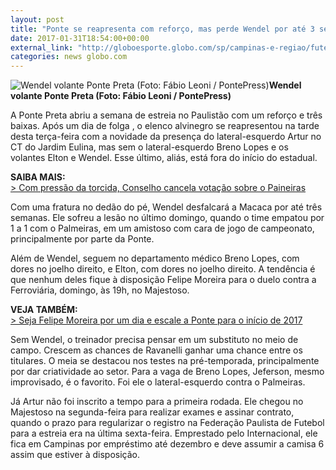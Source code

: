 ```yaml
---
layout: post
title: "Ponte se reapresenta com reforço, mas perde Wendel por até 3 semanas "
date: 2017-01-31T18:54:00+00:00
external_link: "http://globoesporte.globo.com/sp/campinas-e-regiao/futebol/times/ponte-preta/noticia/2017/01/ponte-se-reapresenta-com-reforco-mas-perde-wendel-por-ate-3-semanas.html"
categories: news globo.com
---
```

 ![Wendel volante Ponte Preta (Foto: Fábio Leoni / PontePress)](http://s2.glbimg.com/x0tawUDytqL0llXEKRY4SXrFc-o=/0x7:641x856/300x397/s.glbimg.com/es/ge/f/original/2016/12/15/wendel2.jpg "Wendel volante Ponte Preta (Foto: Fábio Leoni / PontePress)")**Wendel volante Ponte Preta (Foto: Fábio Leoni / PontePress)**

A Ponte Preta abriu a semana de estreia no Paulistão com um reforço e três baixas. Após um dia de folga , o elenco alvinegro se reapresentou na tarde desta terça-feira com a novidade da presença do lateral-esquerdo Artur no CT do Jardim Eulina, mas sem o lateral-esquerdo Breno Lopes e os volantes Elton e Wendel. Esse último, aliás, está fora do início do estadual.&nbsp;

**SAIBA MAIS:**  
[\>&nbsp;Com pressão da torcida, Conselho cancela votação sobre o Paineiras](http://globoesporte.globo.com/sp/campinas-e-regiao/futebol/times/ponte-preta/noticia/2017/01/com-pressao-da-torcida-conselho-cancela-votacao-sobre-o-paineiras.html)

Com uma fratura no dedão do pé, Wendel desfalcará a Macaca por até três semanas. Ele sofreu a lesão no último domingo, quando o time empatou por 1 a 1 com o Palmeiras, em um amistoso com cara de jogo de campeonato, principalmente por parte da Ponte. &nbsp;

Além de Wendel, seguem no departamento médico Breno Lopes, com dores no joelho direito, e Elton, com dores no joelho direito. A tendência é que nenhum deles fique à disposição Felipe Moreira para o duelo contra a Ferroviária, domingo, às 19h, no Majestoso.&nbsp;

**VEJA TAMBÉM:**  
[\> Seja Felipe Moreira por um dia e escale a Ponte para o início de 2017](http://app.globoesporte.globo.com/sp/campinas-e-regiao/futebol/times/ponte-preta/seja-felipe-moreira-por-um-dia-e-escale-a-ponte-pr/)

Sem Wendel, o treinador precisa pensar em um substituto no meio de campo. Crescem as chances de Ravanelli ganhar uma chance entre os titulares. O meia se destacou nos testes na pré-temporada, principalmente por dar criatividade ao setor. Para a vaga de Breno Lopes, Jeferson, mesmo improvisado, é o favorito. Foi ele o lateral-esquerdo contra o Palmeiras.&nbsp;

Já Artur não foi inscrito a tempo para a primeira rodada. Ele chegou no Majestoso na segunda-feira para realizar exames e assinar contrato, quando o prazo para regularizar o registro na Federação Paulista de Futebol para a estreia era na última sexta-feira. Emprestado pelo Internacional, ele fica em Campinas por empréstimo até dezembro e deve assumir a camisa 6 assim que estiver à disposição.

